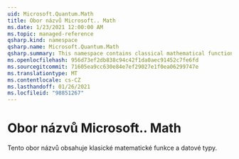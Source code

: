 ```yaml
---
uid: Microsoft.Quantum.Math
title: Obor názvů Microsoft.. Math
ms.date: 1/23/2021 12:00:00 AM
ms.topic: managed-reference
qsharp.kind: namespace
qsharp.name: Microsoft.Quantum.Math
qsharp.summary: This namespace contains classical mathematical functions and data types.
ms.openlocfilehash: 956d73ef2db838c94c42f1da0aec91452c7fe6fd
ms.sourcegitcommit: 71605ea9cc630e84e7ef29027e1f0ea06299747e
ms.translationtype: MT
ms.contentlocale: cs-CZ
ms.lasthandoff: 01/26/2021
ms.locfileid: "98851267"
---
```

# <a name="microsoftquantummath-namespace"></a>Obor názvů Microsoft.. Math

Tento obor názvů obsahuje klasické matematické funkce a datové typy.

